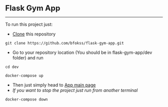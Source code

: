 <font size="+2"><b> Flask Gym App</b> </font>

<hr>

To run this project just:
- [Clone](https://docs.github.com/en/repositories/creating-and-managing-repositories/cloning-a-repository) this repository
``` 
git clone https://github.com/bfokss/flask-gym-app.git
```
- Go to your repository location (You should be in flask-gym-app/dev folder) and run
```
cd dev
```
```
docker-compose up
```
- Then just simply head to [App main page](http://localhost:5000/)
- *If you want to stop the project just run from another terminal*
```
docker-compose down
```